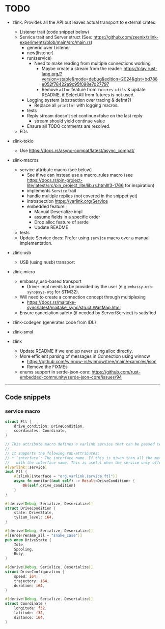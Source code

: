 # TODO

* zlink: Provides all the API but leaves actual transport to external crates.
  * Listener trait (code snippet below)
  * Service trait and Server struct (See: <https://github.com/zeenix/zlink-experiments/blob/main/src/main.rs>)
    * generic over Listener
    * new(listener)
    * run(service)
      * Need to make reading from multiple connections working
        * Maybe create a stream from the reader: <https://play.rust-lang.org/?version=stable&mode=debug&edition=2024&gist=bd788e052f78422a9c95f098e7d27797>
        * Remove `alloc` feature from `futures-utils` & update README, if SelectAll from futures is not used.
    * Logging system (abstraction over tracing & defmt?)
      * Replace all `println!` with logging macros.
    * tests
    * Reply stream doesn't set continue=false on the last reply
      * stream should yield continue value
    * Ensure all TODO comments are resolved.
  * FDs
* zlink-tokio
  * Use <https://docs.rs/async-compat/latest/async_compat/>
* zlink-macros
  * service attribute macro (see below)
    * See if we can instead use a macro_rules macro (see <https://docs.rs/pin-project-lite/latest/src/pin_project_lite/lib.rs.html#3-1766> for inspiration)
    * implements `Service` trait
    * handle multiple replies (not covered in the snippet yet)
    * introspection <https://varlink.org/Service>
    * embedded feature
      * Manual Deserialize impl
      * assume fields in a specific order
      * Drop alloc feature of serde
      * Update README
  * tests
  * Update Service docs: Prefer using `service` macro over a manual implementation.
* zlink-usb
  * USB (using nusb) transport
* zlink-micro
  * embassy_usb-based transport
    * Driver impl needs to be provided by the user (e.g `embassy-usb-synopsys-otg` for STM32).
  * Will need to create a connection concept through multiplexing
    * <https://docs.rs/maitake-sync/latest/maitake_sync/struct.WaitMap.html>
  * Ensure cancelation safety (if needed by Server/Service) is satisfied
* zlink-codegen (generates code from IDL)
* zlink-smol

* zlink
  * Update README if we end up never using alloc directly.
  * More efficient parsing of messages in Connection using winnow
    * <https://github.com/winnow-rs/winnow/tree/main/examples/json>
    * Remove the FIXMEs
  * enums support in serde-json-core: <https://github.com/rust-embedded-community/serde-json-core/issues/94>

---------------------------------------

## Code snippets

### service macro

```rust
struct Ftl {
    drive_condition: DriveCondition,
    coordinates: Coordinate,
}

// This attribute macro defines a varlink service that can be passed to `Server::run`.
//
// It supports the folowing sub-attributes:
// * `interface`: The interface name. If this is given than all the methods will be prefixed
//   with the interface name. This is useful when the service only offers a single interface.
#[varlink::service]
impl Ftl {
    #[zlink(interface = "org.varlink.service.ftl")]
    async fn monitor(&mut self) -> Result<DriveCondition> {
        Ok(self.drive_condition)
    }
}

#[derive(Debug, Serialize, Deserialize)]
struct DriveCondition {
    state: DriveState,
    tylium_level: i64,
}

#[derive(Debug, Serialize, Deserialize)]
#[serde(rename_all = "snake_case")]
pub enum DriveState {
    Idle,
    Spooling,
    Busy,
}

#[derive(Debug, Serialize, Deserialize)]
struct DriveConfiguration {
    speed: i64,
    trajectory: i64,
    duration: i64,
}

#[derive(Debug, Serialize, Deserialize)]
struct Coordinate {
    longitude: f32,
    latitude: f32,
    distance: i64,
}
```

